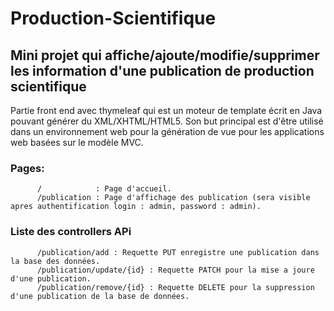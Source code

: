 # Production-Scientifique

## Mini projet qui affiche/ajoute/modifie/supprimer les information d'une publication de production scientifique
Partie front end avec thymeleaf qui est un moteur de template écrit en Java pouvant générer du XML/XHTML/HTML5. Son but principal est d'être utilisé dans un environnement web pour la génération de vue pour les applications web basées sur le modèle MVC.



### Pages:
          /            : Page d'accueil.
          /publication : Page d'affichage des publication (sera visible apres authentification login : admin, password : admin).
          
### Liste des controllers APi
          /publication/add : Requette PUT enregistre une publication dans la base des données.
          /publication/update/{id} : Requette PATCH pour la mise a joure d'une publication.
          /publication/remove/{id} : Requette DELETE pour la suppression d'une publication de la base de données.
